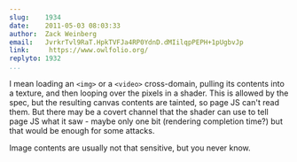 ```yaml
---
slug:    1934
date:    2011-05-03 08:03:33
author:  Zack Weinberg
email:   JvrkrTvl9RaT.HpkTVFJa4RP0YdnD.dMIilqpPEPH+1pUgbvJp
link:     https://www.owlfolio.org/
replyto: 1932
...
```


I mean loading an <code>&lt;img&gt;</code> or a
<code>&lt;video&gt;</code> cross-domain, pulling its contents into a
texture, and then looping over the pixels in a shader.  This is
allowed by the spec, but the resulting canvas contents are tainted, so
page JS can't read them.  But there may be a covert channel that the
shader can use to tell page JS what it saw - maybe only one bit
(rendering completion time?) but that would be enough for some
attacks.

Image contents are usually not that sensitive, but you never know.
